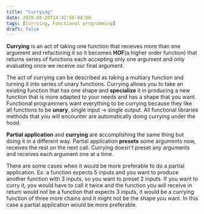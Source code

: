 ```yaml
---
title: "Currying"
date: 2020-08-20T14:42:56-04:00
tags: [Currying, Functional programming]
draft: false
---
```


**Currying** is an act of taking one function that receives more than one argument and refactoring it so it becomes **HOF**(a higher order function) that returns series of functions each accepting only one argument and only evaluating once we receive our final argument.

The act of currying can be described as taking a multiary function and turning it into series of unary functions. Currying allows you to take an existing function that has one shape and **specialize** it in producing a new function that is more adapted to your needs and has a shape that you want.  
Functional programmers want everything to be currying because they like all functions to be **unary**, single input -> single output. All functional libraries methods that you will encounter are automatically doing currying under the hood.

**Partial application** and **currying** are accomplishing the same thing but doing it in a different way. Partial application **presets** some arguments now, receives the rest on the next call. Currying doesn't preset any arguments and receives each argument one at a time.

There are some cases when it would be more preferable to do a partial application. Ex. a function expects 5 inputs and you want to produce another function with 3 inputs, so you want to preset 2 inputs. If you want to curry it, you would have to call it twice and the function you will receive in return would not be a function that expects  3 inputs, it would be a currying function of three more chains and it might not be the shape you want. In this case a partial application would be more preferable.
